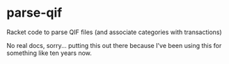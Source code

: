 # parse-qif
Racket code to parse QIF files (and associate categories with transactions)

No real docs, sorry... putting this out there because I've been using this
for something like ten years now.
